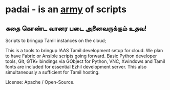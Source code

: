 # padai - is an [army](https://ta.wiktionary.org/wiki/படை)  of scripts
## கதை கொண்ட வானர படை அனைவருக்கும் உதவ!

Scripts to bringup Tamil instances on the cloud;

This is a tools to bringup IAAS Tamil development setup for cloud. We plan to have Fabric or Ansible scripts going forward. Basic Python developer tools, Git, GTK+ bindings via GObject for Python, VNC, Xwindows and Tamil fonts are included 
for essential Ezhil development server. This also simultaneously a sufficient for Tamil hosting.

License: Apache / Open-Source.

